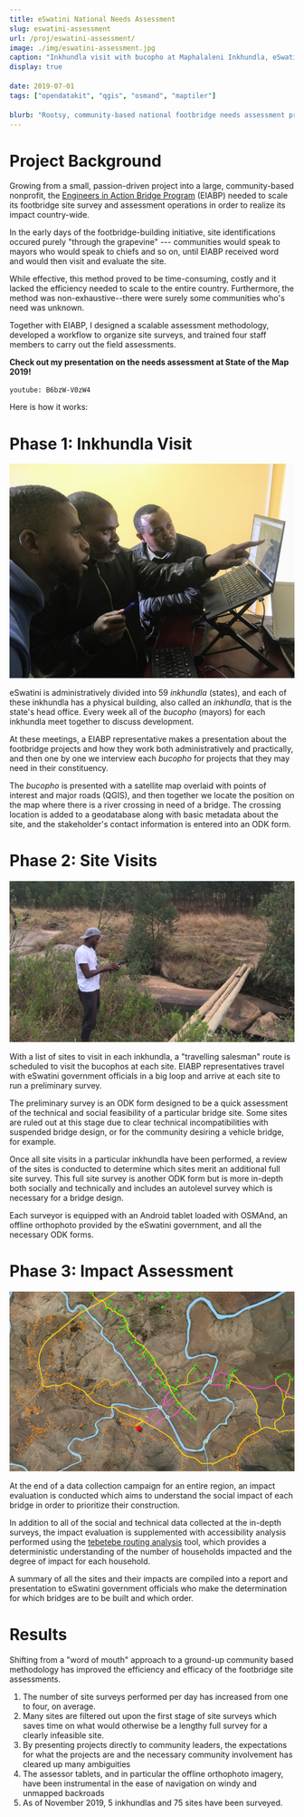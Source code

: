 ```yaml
---
title: eSwatini National Needs Assessment
slug: eswatini-assessment
url: /proj/eswatini-assessment/
image: ./img/eswatini-assessment.jpg
caption: "Inkhundla visit with bucopho at Maphalaleni Inkhundla, eSwatini"
display: true

date: 2019-07-01
tags: ["opendatakit", "qgis", "osmand", "maptiler"]

blurb: "Rootsy, community-based national footbridge needs assessment project conducted with the help of open source geo tools"
---
```


# **Project Background**

Growing from a small, passion-driven project into a large, community-based nonprofit, the [Engineers in Action Bridge Program](http://eiabridges.org) (EIABP) needed to scale its footbridge site survey and assessment operations in order to realize its impact country-wide.

In the early days of the footbridge-building initiative, site identifications occured purely "through the grapevine" --- communities would speak to mayors who would speak to chiefs and so on, until EIABP received word and would then visit and evaluate the site.

While effective, this method proved to be time-consuming, costly and it lacked the efficiency needed to scale to the entire country. Furthermore, the method was non-exhaustive--there were surely some communities who's need was unknown.

Together with EIABP, I designed a scalable assessment methodology, developed a workflow to organize site surveys, and trained four staff members to carry out the field assessments.

**Check out my presentation on the needs assessment at State of the Map 2019!**

`youtube: B6bzW-V0zW4`

Here is how it works:

# **Phase 1: Inkhundla Visit**

![Recording potential bridge sites during inkhundla visit at Shiselweni Inkhundla, 13 Aug 2019](./img/bucopho.jpg)

eSwatini is administratively divided into 59 _inkhundla_ (states), and each of these inkhundla has a physical building, also called an _inkhundla_, that is the state's head office. Every week all of the _bucopho_ (mayors) for each inkhundla meet together to discuss development.

At these meetings, a EIABP representative makes a presentation about the footbridge projects and how they work both administratively and practically, and then one by one we interview each _bucopho_ for projects that they may need in their constituency.

The _bucopho_ is presented with a satellite map overlaid with points of interest and major roads (QGIS), and then together we locate the position on the map where there is a river crossing in need of a bridge. The crossing location is added to a geodatabase along with basic metadata about the site, and the stakeholder's contact information is entered into an ODK form.

# **Phase 2: Site Visits**
![ODK form filled out with current crossing information at Mbuluzi river crossing](./img/mbuluzi.jpg)

With a list of sites to visit in each inkhundla, a "travelling salesman" route is scheduled to visit the bucophos at each site. EIABP representatives travel with eSwatini government officials in a big loop and arrive at each site to run a preliminary survey.

The preliminary survey is an ODK form designed to be a quick assessment of the technical and social feasibility of a particular bridge site. Some sites are ruled out at this stage due to clear technical incompatibilities with suspended bridge design, or for the community desiring a vehicle bridge, for example.

Once all site visits in a particular inkhundla have been performed, a review of the sites is conducted to determine which sites merit an additional full site survey. This full site survey is another ODK form but is more in-depth both socially and technically and includes an autolevel survey which is necessary for a bridge design.

Each surveyor is equipped with an Android tablet loaded with OSMAnd, an offline orthophoto provided by the eSwatini government, and all the necessary ODK forms.

# **Phase 3: Impact Assessment**

![Tebetebe Analysis performed at Maphikalela bridge site](./img/tebetebe.jpg)

At the end of a data collection campaign for an entire region, an impact evaluation is conducted which aims to understand the social impact of each bridge in order to prioritize their construction.

In addition to all of the social and technical data collected at the in-depth surveys, the impact evaluation is supplemented with accessibility analysis performed using the [tebetebe routing analysis](https://github.com/1papaya/tebetebe) tool, which provides a deterministic understanding of the number of households impacted and the degree of impact for each household.

A summary of all the sites and their impacts are compiled into a report and presentation to eSwatini government officials who make the determination for which bridges are to be built and which order.

# **Results**

Shifting from a "word of mouth" approach to a ground-up community based methodology has improved the efficiency and efficacy of the footbridge site assessments.

1. The number of site surveys performed per day has increased from one to four, on average.
2. Many sites are filtered out upon the first stage of site surveys which saves time on what would otherwise be a lengthy full survey for a clearly infeasible site.
3. By presenting projects directly to community leaders, the expectations for what the projects are and the necessary community involvement has cleared up many ambiguities
4. The assessor tablets, and in particular the offline orthophoto imagery, have been instrumental in the ease of navigation on windy and unmapped backroads
5. As of November 2019, 5 inkhundlas and 75 sites have been surveyed.
